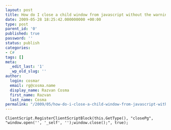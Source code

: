 ```yaml
---
layout: post
title: How do I close a child window from javascript without the warning?
date: 2009-05-28 18:25:42.000000000 +00:00
type: post
parent_id: '0'
published: true
password: ''
status: publish
categories:
- C#
tags: []
meta:
  _edit_last: '1'
  _wp_old_slug: ''
author:
  login: cosmar
  email: rg@cosma.name
  display_name: Razvan Cosma
  first_name: Razvan
  last_name: Cosma
permalink: "/2009/05/how-do-i-close-a-child-window-from-javascript-without-the-warning/"
---
```

`ClientScript.RegisterClientScriptBlock(this.GetType(), "closePg", "window.open('', '_self', '');window.close();", true);`


